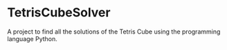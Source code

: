 # TetrisCubeSolver
A project to find all the solutions of the Tetris Cube using the programming language Python.
